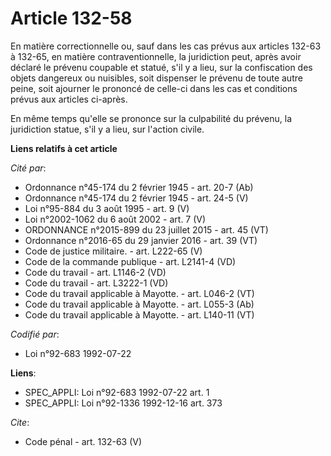 # Article 132-58

En matière correctionnelle ou, sauf dans les cas prévus aux articles 132-63 à 132-65, en matière contraventionnelle, la
juridiction peut, après avoir déclaré le prévenu coupable et statué, s'il y a lieu, sur la confiscation des objets dangereux
ou nuisibles, soit dispenser le prévenu de toute autre peine, soit ajourner le prononcé de celle-ci dans les cas et
conditions prévus aux articles ci-après. 

En même temps qu'elle se prononce sur la culpabilité du prévenu, la juridiction statue, s'il y a lieu, sur l'action civile.

**Liens relatifs à cet article**

_Cité par_:

  - Ordonnance n°45-174 du 2 février 1945 - art. 20-7 (Ab)
  - Ordonnance n°45-174 du 2 février 1945 - art. 24-5 (V)
  - Loi n°95-884 du 3 août 1995 - art. 9 (V)
  - Loi n°2002-1062 du 6 août 2002 - art. 7 (V)
  - ORDONNANCE n°2015-899 du 23 juillet 2015 - art. 45 (VT)
  - Ordonnance n°2016-65 du 29 janvier 2016 - art. 39 (VT)
  - Code de justice militaire. - art. L222-65 (V)
  - Code de la commande publique - art. L2141-4 (VD)
  - Code du travail - art. L1146-2 (VD)
  - Code du travail - art. L3222-1 (VD)
  - Code du travail applicable à Mayotte. - art. L046-2 (VT)
  - Code du travail applicable à Mayotte. - art. L055-3 (Ab)
  - Code du travail applicable à Mayotte. - art. L140-11 (VT)

_Codifié par_:

  - Loi n°92-683 1992-07-22

**Liens**:

  - SPEC_APPLI: Loi n°92-683 1992-07-22 art. 1
  - SPEC_APPLI: Loi n°92-1336 1992-12-16 art. 373

_Cite_:

  - Code pénal - art. 132-63 (V)
